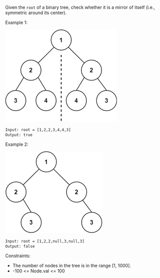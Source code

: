 Given the `root` of a binary tree, check whether it is a mirror of itself (i.e., symmetric around its center).

 

Example 1:

![symtree1](symtree1.jpeg)
```
Input: root = [1,2,2,3,4,4,3]
Output: true
```
Example 2:

![symtree2](symtree2.jpeg)
```
Input: root = [1,2,2,null,3,null,3]
Output: false
 ```

Constraints:

- The number of nodes in the tree is in the range [1, 1000].
- -100 <= Node.val <= 100